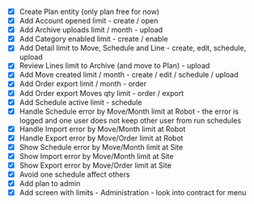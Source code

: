 - [x] Create Plan entity (only plan free for now)
- [x] Add Account opened limit - create / open
- [x] Add Archive uploads limit / month - upload
- [x] Add Category enabled limit - create / enable
- [x] Add Detail limit to Move, Schedule and Line - create, edit, schedule, upload
- [x] Review Lines limit to Archive (and move to Plan) - upload
- [x] Add Move created limit / month - create / edit / schedule / upload
- [x] Add Order export limit / month - order
- [x] Add Order export Moves qty limit - order / export
- [x] Add Schedule active limit - schedule
- [x] Handle Schedule error by Move/Month limit at Robot - the error is logged and one user does not keep other user from run schedules
- [x] Handle Import error by Move/Month limit at Robot
- [x] Handle Export error by Move/Order limit at Robot
- [x] Show Schedule error by Move/Month limit at Site
- [x] Show Import error by Move/Month limit at Site
- [x] Show Export error by Move/Order limit at Site
- [x] Avoid one schedule affect others
- [x] Add plan to admin
- [x] Add screen with limits - Administration - look into contract for menu
